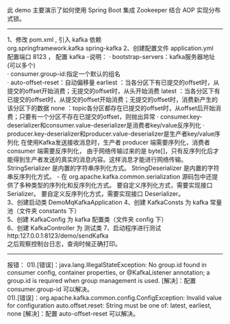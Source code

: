此 demo 主要演示了如何使用 Spring Boot 集成 Zookeeper 结合 AOP 实现分布式锁。
________________________________________________
1、修改 pom.xml , 引入 kafka 依赖  
    <dependency>
        <groupId>org.springframework.kafka</groupId>
        <artifactId>spring-kafka</artifactId>
    </dependency>
2、创建配置文件 application.yml  
    配置端口 8123 ， 配置 kafka
    -说明：
    · bootstrap-servers：kafka服务器地址(可以多个)  
    · consumer.group-id:指定一个默认的组名  
    · auto-offset-reset：自动偏移量
        earliest ：当各分区下有已提交的offset时，从提交的offset开始消费；无提交的offset时，从头开始消费
        latest ：当各分区下有已提交的offset时，从提交的offset开始消费；无提交的offset时，消费新产生的该分区下的数据
        none ：topic各分区都存在已提交的offset时，从offset后开始消费；只要有一个分区不存在已提交的offset，则抛出异常
    · consumer.key-deserializer和consumer.value-deserializer是消费者key/value反序列化
    · producer.key-deserializer和producer.value-deserializer是生产者key/value序列化
        在使用Kafka发送接收消息时，生产者 producer 端需要序列化，消费者 consumer 端需要反序列化，
        由于网络传输过来的是 byte[]，只有反序列化后才能得到生产者发送的真实的消息内容。这样消息才能进行网络传输。
        StringSerializer 是内置的字符串序列化方式。
        StringDeserializer 是内置的字符串反序列化方式。
        -
        在 org.apache.kafka.common.serialization 源码包中还提供了多种类型的序列化和反序列化方式。
        要自定义序列化方式，需要实现接口 Serializer。
        要自定义反序列化方式，需要实现接口 Deserializer。   
3、创建启动类 DemoMqKafkaApplication
4、创建 KafkaConsts 为 kafka 常量池（文件夹 constants 下）  
5、创建 KafkaConfig 为 kafka 配置类（文件夹 config 下）  
6、创建 KafkaController 为 测试类
7、启动程序进行测试
    http:127.0.0.1:8123/demo/sendKafka    
    之后观察控制台日志，查询时候正确打印。
________________________________________________
报错：
01).[错误]：java.lang.IllegalStateException: No group.id found in consumer config, 
            container properties, or @KafkaListener annotation; 
            a group.id is required when group management is used.
    [解决]：配置 consumer.group-id 可以解决。  
01).[错误]：org.apache.kafka.common.config.ConfigException: 
            Invalid value  for configuration auto.offset.reset: 
            String must be one of: latest, earliest, none
    [解决]：配置 auto-offset-reset 可以解决。  